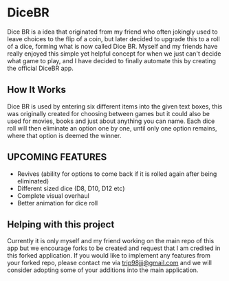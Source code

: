 # DiceBR
Dice BR is a idea that originated from my friend who often jokingly used to leave choices to the flip of a coin, but later decided to upgrade this to a roll of a dice, forming what is now called Dice BR. Myself and my friends have really enjoyed this simple yet helpful concept for when we just can't decide what game to play, and I have decided to finally automate this by creating the official DiceBR app.
## How It Works
Dice BR is used by entering six different items into the given text boxes, this was originally created for choosing between games but it could also be used for movies, books and just about anything you can name. Each dice roll will then eliminate an option one by one, until only one option remains, where that option is deemed the winner.
## UPCOMING FEATURES
- Revives (ability for options to come back if it is rolled again after being eliminated)
- Different sized dice (D8, D10, D12 etc)
- Complete visual overhaul 
- Better animation for dice roll
## Helping with this project
Currently it is only myself and my friend working on the main repo of this app but we encourage forks to be created and request that I am credited in this forked application. If you would like to implement any features from your forked repo, please contact me via trip98jjj@gmail.com and we will consider adopting some of your additions into the main application.
